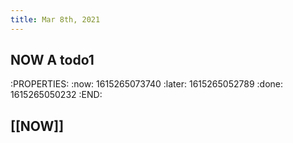 ```yaml
---
title: Mar 8th, 2021
---
```


## NOW A todo1
:PROPERTIES:
:now: 1615265073740
:later: 1615265052789
:done: 1615265050232
:END:
## [[NOW]]
##
